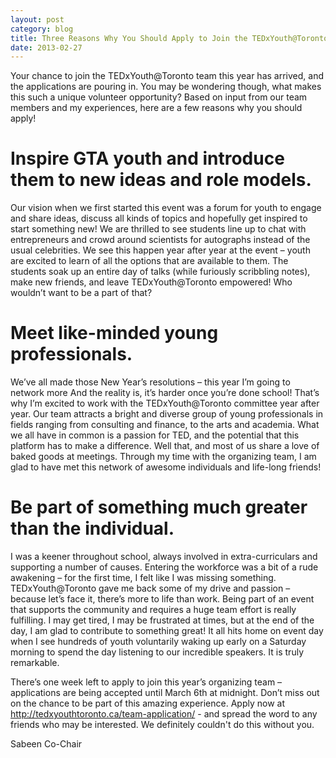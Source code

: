 ```yaml
---
layout: post
category: blog
title: Three Reasons Why You Should Apply to Join the TEDxYouth@Toronto Team
date: 2013-02-27
---
```


Your chance to join the TEDxYouth@Toronto team this year has arrived, and the applications are pouring in.  You may be wondering though, what makes this such a unique volunteer opportunity?  Based on input from our team members and my experiences, here are a few reasons why you should apply!

# Inspire GTA youth and introduce them to new ideas and role models.

Our vision when we first started this event was a forum for youth to engage and share ideas, discuss all kinds of topics and hopefully get inspired to start something new!  We are thrilled to see students line up to chat with entrepreneurs and crowd around scientists for autographs instead of the usual celebrities.  We see this happen year after year at the event – youth are excited to learn of all the options that are available to them.  The students soak up an entire day of talks (while furiously scribbling notes), make new friends, and leave TEDxYouth@Toronto empowered!  Who wouldn’t want to be a part of that?

# Meet like-minded young professionals.

We’ve all made those New Year’s resolutions – this year I’m going to network more  And the reality is, it’s harder once you’re done school!  That’s why I’m excited to work with the TEDxYouth@Toronto committee year after year.  Our team attracts a bright and diverse group of young professionals in fields ranging from consulting and finance, to the arts and academia.  What we all have in common is a passion for TED, and the potential that this platform has to make a difference.  Well that, and most of us share a love of baked goods at meetings.  Through my time with the organizing team, I am glad to have met this network of awesome individuals and life-long friends!

# Be part of something much greater than the individual.

I was a keener throughout school, always involved in extra-curriculars and supporting a number of causes.  Entering the workforce was a bit of a rude awakening – for the first time, I felt like I was missing something.  TEDxYouth@Toronto gave me back some of my drive and passion – because let’s face it, there’s more to life than work.  Being part of an event that supports the community and requires a huge team effort is really fulfilling.  I may get tired, I may be frustrated at times, but at the end of the day, I am glad to contribute to something great!  It all hits home on event day when I see hundreds of youth voluntarily waking up early on a Saturday morning to spend the day listening to our incredible speakers.  It is truly remarkable.

There’s one week left to apply to join this year’s organizing team – applications are being accepted until March 6th at midnight.  Don’t miss out on the chance to be part of this amazing experience.  Apply now at http://tedxyouthtoronto.ca/team-application/ - and spread the word to any friends who may be interested.  We definitely couldn't do this without you.

Sabeen
Co-Chair
